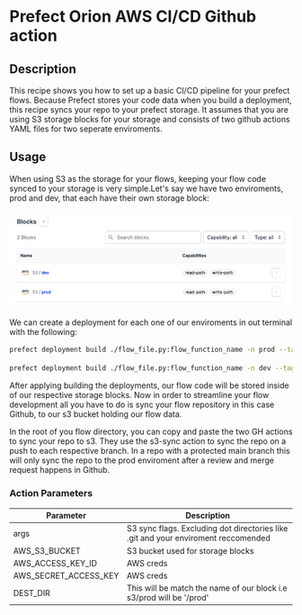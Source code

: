 # Prefect Orion AWS CI/CD Github action

## Description

This recipe shows you how to set up a basic CI/CD pipeline for your prefect flows. Because Prefect stores your code data when you build a deployment, this recipe syncs your repo to your prefect storage. It assumes that you are using S3 storage blocks for your storage and consists of two github actions YAML files for two seperate enviroments.

## Usage

When using S3 as the storage for your flows, keeping your flow code synced to your storage is very simple.Let's say we have two enviroments, prod and dev, that each have their own storage block:

![Alt text](../../../imgs/s3block_example.png "Block example")

We can create a deployment for each one of our enviroments in out terminal with the following:

```sh
prefect deployment build ./flow_file.py:flow_function_name -n prod --tag prod --storage-block s3/prod

prefect deployment build ./flow_file.py:flow_function_name -n dev --tag dev --storage-block s3/dev
```

After applying building the deployments, our flow code will be stored inside of our respective storage blocks. Now in order to streamline your flow development all you have to do is sync your flow repository in this case Github, to our s3 bucket holding our flow data.

In the root of you flow directory, you can copy and paste the two GH actions to sync your repo to s3. They use the s3-sync action to sync the repo on a push to each respective branch. In a repo with a protected main branch this will only sync the repo to the prod enviroment after a review and merge request happens in Github.

### Action Parameters

| Parameter             | Description |
| -----------           | ----------- |
| args                  | S3 sync flags. Excluding dot directories like .git and your enviroment reccomended    |
| AWS_S3_BUCKET         | S3 bucket used for storage blocks       |
| AWS_ACCESS_KEY_ID     | AWS creds       |
| AWS_SECRET_ACCESS_KEY | AWS creds       |
| DEST_DIR              | This will be match the name of our block i.e s3/prod will be '/prod'           |
